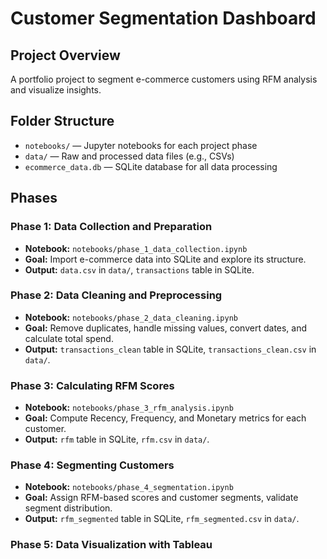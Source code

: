 # Customer Segmentation Dashboard

## Project Overview

A portfolio project to segment e-commerce customers using RFM analysis and visualize insights.

## Folder Structure

- `notebooks/` — Jupyter notebooks for each project phase
- `data/` — Raw and processed data files (e.g., CSVs)
- `ecommerce_data.db` — SQLite database for all data processing

## Phases

### Phase 1: Data Collection and Preparation
- **Notebook:** `notebooks/phase_1_data_collection.ipynb`
- **Goal:** Import e-commerce data into SQLite and explore its structure.
- **Output:** `data.csv` in `data/`, `transactions` table in SQLite.

### Phase 2: Data Cleaning and Preprocessing
- **Notebook:** `notebooks/phase_2_data_cleaning.ipynb`
- **Goal:** Remove duplicates, handle missing values, convert dates, and calculate total spend.
- **Output:** `transactions_clean` table in SQLite, `transactions_clean.csv` in `data/`.

### Phase 3: Calculating RFM Scores
- **Notebook:** `notebooks/phase_3_rfm_analysis.ipynb`
- **Goal:** Compute Recency, Frequency, and Monetary metrics for each customer.
- **Output:** `rfm` table in SQLite, `rfm.csv` in `data/`.

### Phase 4: Segmenting Customers
- **Notebook:** `notebooks/phase_4_segmentation.ipynb`
- **Goal:** Assign RFM-based scores and customer segments, validate segment distribution.
- **Output:** `rfm_segmented` table in SQLite, `rfm_segmented.csv` in `data/`.

### Phase 5: Data Visualization with Tableau

